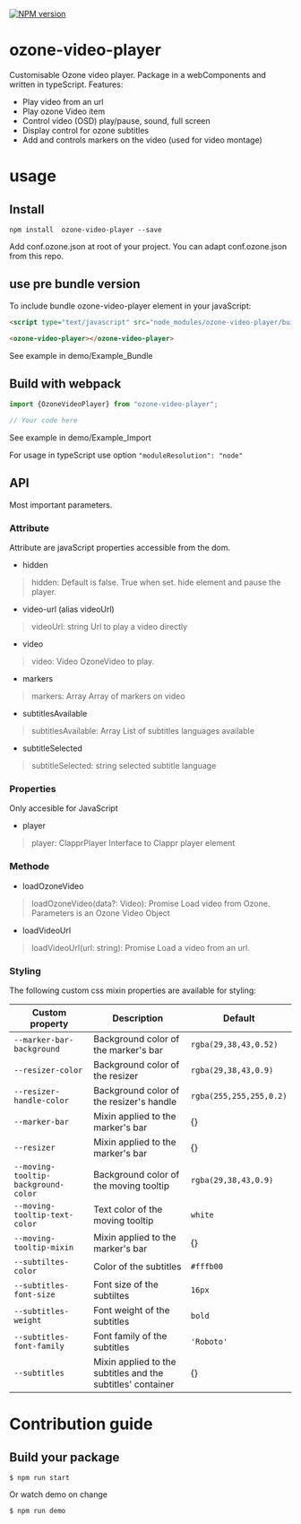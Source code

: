 [![NPM version][npm-image]][npm-url]

# ozone-video-player

Customisable Ozone video player. Package in a webComponents and written in typeScript.
Features:
*  Play video from an url
*  Play ozone Video item
*  Control video (OSD) play/pause, sound, full screen 
*  Display control for ozone subtitles
*  Add and controls markers on the video (used for video montage)

# usage

## Install

```
npm install  ozone-video-player --save
```

Add conf.ozone.json at root of your project. You can adapt conf.ozone.json from this repo.

## use pre bundle version

To include bundle ozone-video-player element in your javaScript:

```html
<script type="text/javascript" src="node_modules/ozone-video-player/build/index.js"></script>

<ozone-video-player></ozone-video-player>
```


See example in demo/Example_Bundle

## Build with webpack

```javaScript
import {OzoneVideoPlayer} from "ozone-video-player";

// Your code here

```

See example in demo/Example_Import

For usage in typeScript use option `"moduleResolution": "node"`

## API

Most important parameters.

### Attribute
Attribute are javaScript properties accessible from the dom.

* hidden

> hidden: Default is false. True when set.
> hide element and pause the player.

* video-url (alias videoUrl)

> videoUrl: string
> Url to play a video directly

* video

> video: Video
> OzoneVideo to play.

* markers
>    markers: Array<MarkerOnVideo> 
>    Array of markers on video

* subtitlesAvailable
> subtitlesAvailable: Array<string>
> List of subtitles languages available

* subtitleSelected
> subtitleSelected: string
> selected subtitle language



### Properties

Only accesible for JavaScript

* player

> player: ClapprPlayer
> Interface to Clappr player element


### Methode

* loadOzoneVideo

> loadOzoneVideo(data?: Video): Promise<void>
> Load video from Ozone.
> Parameters is an Ozone Video Object

* loadVideoUrl
> loadVideoUrl(url: string): Promise<void>
> Load a video from an url.


### Styling
 
The following custom css mixin properties are available for styling:
 
Custom property | Description | Default
----------------|-------------|----------
`--marker-bar-background` | Background color of the marker's bar | `rgba(29,38,43,0.52)`
`--resizer-color` | Background color of the resizer | `rgba(29,38,43,0.9)`
`--resizer-handle-color` | Background color of the resizer's handle | `rgba(255,255,255,0.2)`
`--marker-bar` | Mixin applied to the marker's bar| {}
`--resizer` | Mixin applied to the marker's bar| {}
`--moving-tooltip-background-color` | Background color of the moving tooltip | `rgba(29,38,43,0.9)`
`--moving-tooltip-text-color` | Text color of the moving tooltip | `white`
`--moving-tooltip-mixin` | Mixin applied to the marker's bar| {}
`--subtiltes-color` | Color of the subtitles | `#fffb00`
`--subtitles-font-size` | Font size of the subtiltes | `16px`
`--subtitles-weight` | Font weight of the subtitles | `bold`
`--subtitles-font-family` | Font family of the subtitles | `'Roboto'`
`--subtitles` | Mixin applied to the subtitles and the subtitles' container | {}

# Contribution guide

## Build your package

```
$ npm run start
```
Or watch demo on change
```
$ npm run demo
```

[npm-image]: https://badge.fury.io/js/ozone-video-player.svg
[npm-url]: https://npmjs.org/package/ozone-video-player
